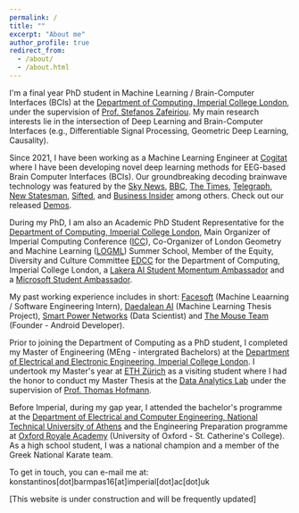 ```yaml
---
permalink: /
title: ""
excerpt: "About me"
author_profile: true
redirect_from: 
  - /about/
  - /about.html
---
```


I'm a final year PhD student in Machine Learning / Brain-Computer Interfaces (BCIs) at the [Department of Computing, Imperial College London](https://www.imperial.ac.uk/computing), under the supervision of [Prof. Stefanos Zafeiriou](https://wp.doc.ic.ac.uk/szafeiri/). My main research interests lie in the intersection of Deep Learning and Brain-Computer Interfaces (e.g., Differentiable Signal Processing, Geometric Deep Learning, Causality).  

Since 2021, I have been working as a Machine Learning Engineer at [Cogitat](https://cogitat.io) where I have been developing novel deep learning methods for EEG-based Brain Computer Interfaces (BCIs). Our groundbreaking decoding brainwave technology was featured by the [Sky News](https://news.sky.com/video/elon-musks-neuralink-company-implants-brain-chip-in-human-for-first-time-13060639), [BBC](https://www.bbc.co.uk/news/technology-64720533), [The Times](https://www.thetimes.co.uk/article/i-played-a-video-game-by-thinking-the-mind-reader-revolution-is-real-ml59c86mx), [Telegraph](https://www.telegraph.co.uk/business/2023/01/23/nhs-surgeon-challenging-musks-technology-connect-brain-internet/), [New Statesman](https://www.newstatesman.com/science-tech/big-tech/2024/01/mind-reading-elon-musk-neuralink), [Sifted](https://sifted.eu/articles/cogitat-grant-news/), and [Business Insider](https://www.businessinsider.com/these-are-13-wearable-technology-and-remote-monitoring-startups-2022-9) among others. Check out our released [Demos](https://www.youtube.com/@cogitat1496).

During my PhD, I am also an Academic PhD Student Representative for the [Department of Computing, Imperial College London](https://www.imperial.ac.uk/computing), Main Organizer of Imperial Computing Conference ([ICC](http://icc.doc.ic.ac.uk/)), Co-Organizer of London Geometry and Machine Learning ([LOGML](https://www.logml.ai/)) Summer School, Member of the Equity, Diversity and Culture Committee [EDCC](https://www.imperial.ac.uk/computing/about/equality-and-diversity/edcc/) for the Department of Computing, Imperial College London, a [Lakera AI Student Momentum Ambassador](https://www.lakera.ai/momentum) and a [Microsoft Student Ambassador](https://studentambassadors.microsoft.com/en-US/profile/106866).

My past working experience includes in short: [Facesoft](https://www.linkedin.com/company/facesoftltd/about/) (Machine Leaarning / Software Engineering Intern), [Daedalean AI](https://daedalean.ai) (Machine Learning Thesis Project), [Smart Power Networks](https://smpnetworks.com) (Data Scientist) and [The Mouse Team](https://themouseteam.github.io) (Founder - Android Developer).

Prior to joining the Department of Computing as a PhD student, I completed my Master of Engineering (MEng - intergrated Bachelors) at the [Department of Electrical and Electronic Engineering, Imperial College London](https://www.imperial.ac.uk/electrical-engineering/). I undertook my Master's year at [ETH Zürich](https://www.ethz.ch/de.html) as a visiting student where I had the honor to conduct my Master Thesis at the [Data Analytics Lab](http://www.da.inf.ethz.ch) under the supervision of [Prof. Thomas Hofmann](https://inf.ethz.ch/people/person-detail.hofmann.html). 

Before Imperial, during my gap year, I attended the bachelor's programme at the [Department of Electrical and Computer Engineering, National Technical University of Athens](https://www.ece.ntua.gr/gr) and the Engineering Preparation programme at [Oxford Royale Academy](https://www.oxford-royale.com) (University of Oxford - St. Catherine's College). As a high school student, I was a national champion and a member of the Greek National Karate team.

To get in touch, you can e-mail me at: konstantinos[dot]barmpas16[at]imperial[dot]ac[dot]uk

[This website is under construction and will be frequently updated]
